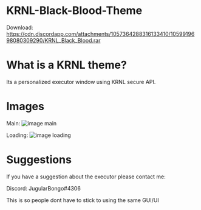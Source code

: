 # KRNL-Black-Blood-Theme

Download: https://cdn.discordapp.com/attachments/1057364288316133410/1059919698080309290/KRNL_Black_Blood.rar

# What is a KRNL theme?

Its a personalized executor window using KRNL secure API.

# Images
Main:
![image main](https://user-images.githubusercontent.com/54042717/210431492-3b20f59b-f4b4-413b-8fa2-bfe21df41c09.png)

Loading:
![image loading](https://user-images.githubusercontent.com/54042717/210431550-510c9dfe-dff8-4be9-af7a-4e85665316e3.png)


# Suggestions

If you have a suggestion about the executor please contact me:

Discord:
JugularBongo#4306

This is so people dont have to stick to using the same GUI/UI 
